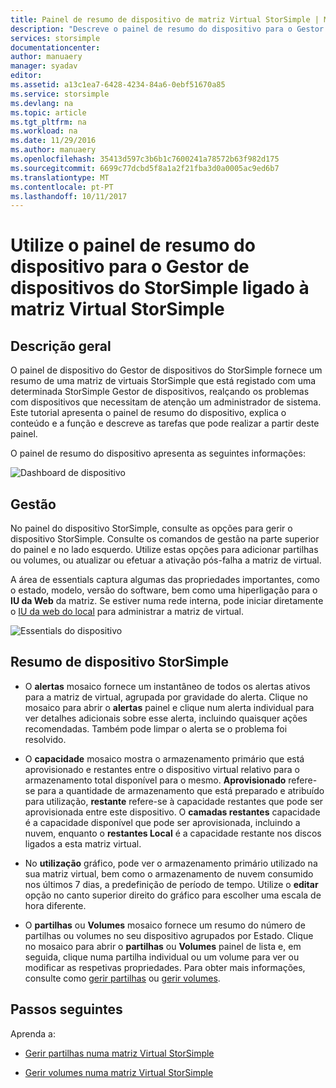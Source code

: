 ```yaml
---
title: Painel de resumo de dispositivo de matriz Virtual StorSimple | Microsoft Docs
description: "Descreve o painel de resumo do dispositivo para o Gestor de dispositivos do StorSimple e explica como utilizá-lo para monitorizar o estado de funcionamento a matriz de Virtual StorSimple."
services: storsimple
documentationcenter: 
author: manuaery
manager: syadav
editor: 
ms.assetid: a13c1ea7-6428-4234-84a6-0ebf51670a85
ms.service: storsimple
ms.devlang: na
ms.topic: article
ms.tgt_pltfrm: na
ms.workload: na
ms.date: 11/29/2016
ms.author: manuaery
ms.openlocfilehash: 35413d597c3b6b1c7600241a78572b63f982d175
ms.sourcegitcommit: 6699c77dcbd5f8a1a2f21fba3d0a0005ac9ed6b7
ms.translationtype: MT
ms.contentlocale: pt-PT
ms.lasthandoff: 10/11/2017
---
```

# <a name="use-the-device-summary-blade-for-storsimple-device-manager-connected-to-storsimple-virtual-array"></a>Utilize o painel de resumo do dispositivo para o Gestor de dispositivos do StorSimple ligado à matriz Virtual StorSimple

## <a name="overview"></a>Descrição geral

O painel de dispositivo do Gestor de dispositivos do StorSimple fornece um resumo de uma matriz de virtuais StorSimple que está registado com uma determinada StorSimple Gestor de dispositivos, realçando os problemas com dispositivos que necessitam de atenção um administrador de sistema. Este tutorial apresenta o painel de resumo do dispositivo, explica o conteúdo e a função e descreve as tarefas que pode realizar a partir deste painel.

O painel de resumo do dispositivo apresenta as seguintes informações:

![Dashboard de dispositivo](./media/storsimple-virtual-array-device-summary/device-blade.png)



## <a name="management"></a>Gestão

No painel do dispositivo StorSimple, consulte as opções para gerir o dispositivo StorSimple. Consulte os comandos de gestão na parte superior do painel e no lado esquerdo. Utilize estas opções para adicionar partilhas ou volumes, ou atualizar ou efetuar a ativação pós-falha a matriz de virtual.

A área de essentials captura algumas das propriedades importantes, como o estado, modelo, versão do software, bem como uma hiperligação para o **IU da Web** da matriz. Se estiver numa rede interna, pode iniciar diretamente o [IU da web do local](storsimple-ova-web-ui-admin.md) para administrar a matriz de virtual.

![Essentials do dispositivo](./media/storsimple-virtual-array-device-summary/device-essentials.png)

## <a name="storsimple-device-summary"></a>Resumo de dispositivo StorSimple

* O **alertas** mosaico fornece um instantâneo de todos os alertas ativos para a matriz de virtual, agrupada por gravidade do alerta. Clique no mosaico para abrir o **alertas** painel e clique num alerta individual para ver detalhes adicionais sobre esse alerta, incluindo quaisquer ações recomendadas. Também pode limpar o alerta se o problema foi resolvido.

* O **capacidade** mosaico mostra o armazenamento primário que está aprovisionado e restantes entre o dispositivo virtual relativo para o armazenamento total disponível para o mesmo. **Aprovisionado** refere-se para a quantidade de armazenamento que está preparado e atribuído para utilização, **restante** refere-se à capacidade restantes que pode ser aprovisionada entre este dispositivo. O **camadas restantes** capacidade é a capacidade disponível que pode ser aprovisionada, incluindo a nuvem, enquanto o **restantes Local** é a capacidade restante nos discos ligados a esta matriz virtual.

* No **utilização** gráfico, pode ver o armazenamento primário utilizado na sua matriz virtual, bem como o armazenamento de nuvem consumido nos últimos 7 dias, a predefinição de período de tempo. Utilize o **editar** opção no canto superior direito do gráfico para escolher uma escala de hora diferente.

* O **partilhas** ou **Volumes** mosaico fornece um resumo do número de partilhas ou volumes no seu dispositivo agrupados por Estado. Clique no mosaico para abrir o **partilhas** ou **Volumes** painel de lista e, em seguida, clique numa partilha individual ou um volume para ver ou modificar as respetivas propriedades. Para obter mais informações, consulte como [gerir partilhas](storsimple-virtual-array-manage-shares.md) ou [gerir volumes](storsimple-virtual-array-manage-volumes.md).

## <a name="next-steps"></a>Passos seguintes
Aprenda a:
- [Gerir partilhas numa matriz Virtual StorSimple](storsimple-virtual-array-manage-shares.md)
    
- [Gerir volumes numa matriz Virtual StorSimple](storsimple-virtual-array-manage-volumes.md)

